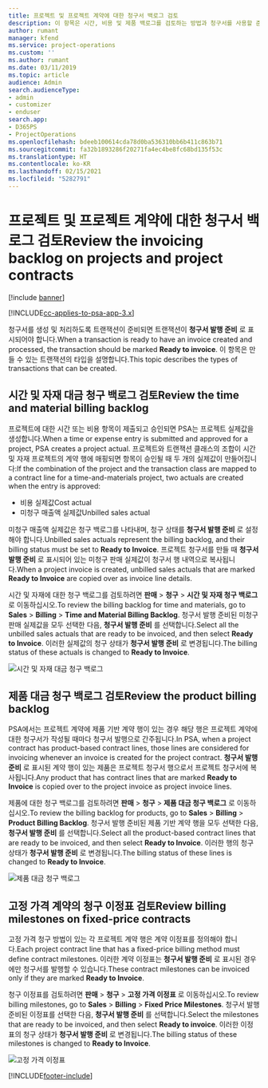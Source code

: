 ```yaml
---
title: 프로젝트 및 프로젝트 계약에 대한 청구서 백로그 검토
description: 이 항목은 시간, 비용 및 제품 백로그를 검토하는 방법과 청구서를 사용할 준비가 된 것으로 표시하는 방법에 대한 정보를 제공합니다.
author: rumant
manager: kfend
ms.service: project-operations
ms.custom: ''
ms.author: rumant
ms.date: 03/11/2019
ms.topic: article
audience: Admin
search.audienceType:
- admin
- customizer
- enduser
search.app:
- D365PS
- ProjectOperations
ms.openlocfilehash: bdeeb100614cda78d0ba536310bb6b411c863b71
ms.sourcegitcommit: fa32b1893286f20271fa4ec4be8fc68bd135f53c
ms.translationtype: HT
ms.contentlocale: ko-KR
ms.lasthandoff: 02/15/2021
ms.locfileid: "5282791"
---
```

# <a name="review-the-invoicing-backlog-on-projects-and-project-contracts"></a><span data-ttu-id="c13c6-103">프로젝트 및 프로젝트 계약에 대한 청구서 백로그 검토</span><span class="sxs-lookup"><span data-stu-id="c13c6-103">Review the invoicing backlog on projects and project contracts</span></span>

[!include [banner](../includes/psa-now-project-operations.md)]

[!INCLUDE[cc-applies-to-psa-app-3.x](../includes/cc-applies-to-psa-app-3x.md)]

<span data-ttu-id="c13c6-104">청구서를 생성 및 처리하도록 트랜잭션이 준비되면 트랜잭션이 **청구서 발행 준비** 로 표시되어야 합니다.</span><span class="sxs-lookup"><span data-stu-id="c13c6-104">When a transaction is ready to have an invoice created and processed, the transaction should be marked **Ready to invoice**.</span></span> <span data-ttu-id="c13c6-105">이 항목은 만들 수 있는 트랜잭션의 타입을 설명합니다.</span><span class="sxs-lookup"><span data-stu-id="c13c6-105">This topic describes the types of transactions that can be created.</span></span>

## <a name="review-the-time-and-material-billing-backlog"></a><span data-ttu-id="c13c6-106">시간 및 자재 대금 청구 백로그 검토</span><span class="sxs-lookup"><span data-stu-id="c13c6-106">Review the time and material billing backlog</span></span>

<span data-ttu-id="c13c6-107">프로젝트에 대한 시간 또는 비용 항목이 제출되고 승인되면 PSA는 프로젝트 실제값을 생성합니다.</span><span class="sxs-lookup"><span data-stu-id="c13c6-107">When a time or expense entry is submitted and approved for a project, PSA creates a project actual.</span></span> <span data-ttu-id="c13c6-108">프로젝트와 트랜잭션 클래스의 조합이 시간 및 자재 프로젝트의 계약 행에 매핑되면 항목이 승인될 때 두 개의 실제값이 만들어집니다:</span><span class="sxs-lookup"><span data-stu-id="c13c6-108">If the combination of the project and the transaction class are mapped to a contract line for a time-and-materials project, two actuals are created when the entry is approved:</span></span>

- <span data-ttu-id="c13c6-109">비용 실제값</span><span class="sxs-lookup"><span data-stu-id="c13c6-109">Cost actual</span></span> 
- <span data-ttu-id="c13c6-110">미청구 매출액 실제값</span><span class="sxs-lookup"><span data-stu-id="c13c6-110">Unbilled sales actual</span></span>

<span data-ttu-id="c13c6-111">미청구 매출액 실제값은 청구 백로그를 나타내며, 청구 상태를 **청구서 발행 준비** 로 설정해야 합니다.</span><span class="sxs-lookup"><span data-stu-id="c13c6-111">Unbilled sales actuals represent the billing backlog, and their billing status must be set to **Ready to Invoice**.</span></span> <span data-ttu-id="c13c6-112">프로젝트 청구서를 만들 때 **청구서 발행 준비** 로 표시되어 있는 미청구 판매 실제값이 청구서 행 내역으로 복사됩니다.</span><span class="sxs-lookup"><span data-stu-id="c13c6-112">When a project invoice is created, unbilled sales actuals that are marked **Ready to Invoice** are copied over as invoice line details.</span></span>

<span data-ttu-id="c13c6-113">시간 및 자재에 대한 청구 백로그를 검토하려면 **판매** \> **청구** \> **시간 및 자재 청구 백로그** 로 이동하십시오.</span><span class="sxs-lookup"><span data-stu-id="c13c6-113">To review the billing backlog for time and materials, go to **Sales** \> **Billing** \> **Time and Material Billing Backlog**.</span></span> <span data-ttu-id="c13c6-114">청구서 발행 준비된 미청구 판매 실제값을 모두 선택한 다음, **청구서 발행 준비** 를 선택합니다.</span><span class="sxs-lookup"><span data-stu-id="c13c6-114">Select all the unbilled sales actuals that are ready to be invoiced, and then select **Ready to Invoice**.</span></span> <span data-ttu-id="c13c6-115">이러한 실제값의 청구 상태가 **청구서 발행 준비** 로 변경됩니다.</span><span class="sxs-lookup"><span data-stu-id="c13c6-115">The billing status of these actuals is changed to **Ready to Invoice**.</span></span>

![시간 및 자재 대금 청구 백로그](media/TMBacklog.png)

## <a name="review-the-product-billing-backlog"></a><span data-ttu-id="c13c6-117">제품 대금 청구 백로그 검토</span><span class="sxs-lookup"><span data-stu-id="c13c6-117">Review the product billing backlog</span></span>

<span data-ttu-id="c13c6-118">PSA에서는 프로젝트 계약에 제품 기반 계약 행이 있는 경우 해당 행은 프로젝트 계약에 대한 청구서가 작성될 때마다 청구서 발행으로 간주됩니다.</span><span class="sxs-lookup"><span data-stu-id="c13c6-118">In PSA, when a project contract has product-based contract lines, those lines are considered for invoicing whenever an invoice is created for the project contract.</span></span> <span data-ttu-id="c13c6-119">**청구서 발행 준비** 로 표시된 계약 행이 있는 제품은 프로젝트 청구서 행으로서 프로젝트 청구서에 복사됩니다.</span><span class="sxs-lookup"><span data-stu-id="c13c6-119">Any product that has contract lines that are marked **Ready to Invoice** is copied over to the project invoice as project invoice lines.</span></span>

<span data-ttu-id="c13c6-120">제품에 대한 청구 백로그를 검토하려면 **판매** \> **청구** \> **제품 대금 청구 백로그** 로 이동하십시오.</span><span class="sxs-lookup"><span data-stu-id="c13c6-120">To review the billing backlog for products, go to **Sales** \> **Billing** \> **Product Billing Backlog**.</span></span> <span data-ttu-id="c13c6-121">청구서 발행 준비된 제품 기반 계약 행을 모두 선택한 다음, **청구서 발행 준비** 를 선택합니다.</span><span class="sxs-lookup"><span data-stu-id="c13c6-121">Select all the product-based contract lines that are ready to be invoiced, and then select **Ready to Invoice**.</span></span> <span data-ttu-id="c13c6-122">이러한 행의 청구 상태가 **청구서 발행 준비** 로 변경됩니다.</span><span class="sxs-lookup"><span data-stu-id="c13c6-122">The billing status of these lines is changed to **Ready to Invoice**.</span></span>

![제품 대금 청구 백로그](media/ProductBacklog.png)

## <a name="review-billing-milestones-on-fixed-price-contracts"></a><span data-ttu-id="c13c6-124">고정 가격 계약의 청구 이정표 검토</span><span class="sxs-lookup"><span data-stu-id="c13c6-124">Review billing milestones on fixed-price contracts</span></span>

<span data-ttu-id="c13c6-125">고정 가격 청구 방법이 있는 각 프로젝트 계약 행은 계약 이정표를 정의해야 합니다.</span><span class="sxs-lookup"><span data-stu-id="c13c6-125">Each project contract line that has a fixed-price billing method must define contract milestones.</span></span> <span data-ttu-id="c13c6-126">이러한 계약 이정표는 **청구서 발행 준비** 로 표시된 경우에만 청구서를 발행할 수 있습니다.</span><span class="sxs-lookup"><span data-stu-id="c13c6-126">These contract milestones can be invoiced only if they are marked **Ready to Invoice**.</span></span> 

<span data-ttu-id="c13c6-127">청구 이정표를 검토하려면 **판매** \> **청구** \> **고정 가격 이정표** 로 이동하십시오.</span><span class="sxs-lookup"><span data-stu-id="c13c6-127">To review billing milestones, go to **Sales** \> **Billing** \> **Fixed Price Milestones**.</span></span> <span data-ttu-id="c13c6-128">청구서 발행 준비된 이정표를 선택한 다음, **청구서 발행 준비** 를 선택합니다.</span><span class="sxs-lookup"><span data-stu-id="c13c6-128">Select the milestones that are ready to be invoiced, and then select **Ready to invoice**.</span></span> <span data-ttu-id="c13c6-129">이러한 이정표의 청구 상태가 **청구서 발행 준비** 로 변경됩니다.</span><span class="sxs-lookup"><span data-stu-id="c13c6-129">The billing status of these milestones is changed to **Ready to Invoice**.</span></span>

![고정 가격 이정표](media/FPBacklog.png)


[!INCLUDE[footer-include](../includes/footer-banner.md)]